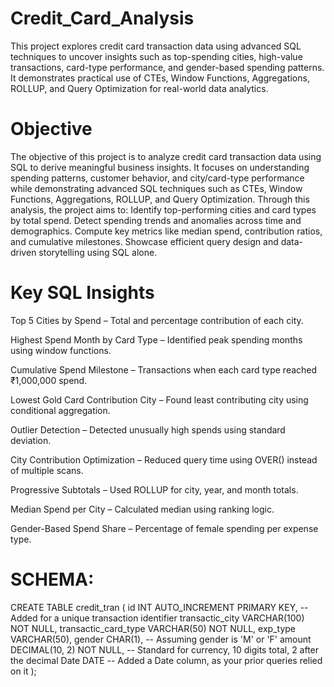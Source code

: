 # Credit_Card_Analysis
This project explores credit card transaction data using advanced SQL techniques to uncover insights such as top-spending cities, high-value transactions, card-type performance, and gender-based spending patterns. It demonstrates practical use of CTEs, Window Functions, Aggregations, ROLLUP, and Query Optimization for real-world data analytics.



# Objective
The objective of this project is to analyze credit card transaction data using SQL to derive meaningful business insights.
It focuses on understanding spending patterns, customer behavior, and city/card-type performance while demonstrating advanced SQL techniques such as CTEs, Window Functions, Aggregations, ROLLUP, and Query Optimization.
Through this analysis, the project aims to:
Identify top-performing cities and card types by total spend.
Detect spending trends and anomalies across time and demographics.
Compute key metrics like median spend, contribution ratios, and cumulative milestones.
Showcase efficient query design and data-driven storytelling using SQL alone.

# Key SQL Insights
Top 5 Cities by Spend – Total and percentage contribution of each city.

Highest Spend Month by Card Type – Identified peak spending months using window functions.

Cumulative Spend Milestone – Transactions when each card type reached ₹1,000,000 spend.

Lowest Gold Card Contribution City – Found least contributing city using conditional aggregation.

Outlier Detection – Detected unusually high spends using standard deviation.

City Contribution Optimization – Reduced query time using OVER() instead of multiple scans.

Progressive Subtotals – Used ROLLUP for city, year, and month totals.

Median Spend per City – Calculated median using ranking logic.

Gender-Based Spend Share – Percentage of female spending per expense type.


# SCHEMA:

CREATE TABLE credit_tran (
    id INT AUTO_INCREMENT PRIMARY KEY, -- Added for a unique transaction identifier
    transactic_city VARCHAR(100) NOT NULL,
    transactic_card_type VARCHAR(50) NOT NULL,
    exp_type VARCHAR(50),
    gender CHAR(1), -- Assuming gender is 'M' or 'F'
    amount DECIMAL(10, 2) NOT NULL, -- Standard for currency, 10 digits total, 2 after the decimal
    Date DATE -- Added a Date column, as your prior queries relied on it
);
